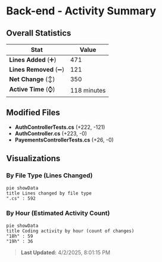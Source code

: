 # Back-end - Activity Summary 

## Overall Statistics

| Stat                   | Value                                                             |
| ---------------------- | ----------------------------------------------------------------- |
| **Lines Added** (➕)   | 471                                          |
| **Lines Removed** (➖) | 121                                        |
| **Net Change** (↕)    | 350                |
| **Active Time** (⌚)   | 118 minutes |


## Modified Files
- **AuthControllerTests.cs** (+222, -121)
- **AuthController.cs** (+223, -0)
- **PayementsControllerTests.cs** (+26, -0)

## Visualizations

### By File Type (Lines Changed)

```mermaid
pie showData
title Lines changed by file type
".cs" : 592
```

### By Hour (Estimated Activity Count)

```mermaid
pie showData
title Coding activity by hour (count of changes)
"18h" : 59
"19h" : 36
```


> **Last Updated:** 4/2/2025, 8:01:15 PM